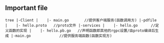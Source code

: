## Important file

`
tree
   |-Client
   |    |- main.go       //提供客户端服务(函数调用方)
   |-pdfile
   |    |- hello.proto   //proto文件
   |-services
   |    |- hello.go      //定义函数的实现
   |    |- hello.pb.go   //声明函数即其他的rgpc设置/由proto编译后生成
   |-main.go             //提供服务端函数(函数实现方)
   `
